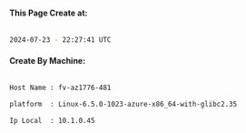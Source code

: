 
   
#### This Page Create at:

```bash

2024-07-23 - 22:27:41 UTC

```

#### Create By Machine:

```bash

Host Name : fv-az1776-481

platform  : Linux-6.5.0-1023-azure-x86_64-with-glibc2.35

Ip Local  : 10.1.0.45

```

